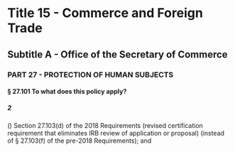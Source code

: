 
# Title 15 - Commerce and Foreign Trade
## Subtitle A - Office of the Secretary of Commerce
### PART 27 - PROTECTION OF HUMAN SUBJECTS
#### § 27.101 To what does this policy apply?
##### 2

() Section 27.103(d) of the 2018 Requirements (revised certification requirement that eliminates IRB review of application or proposal) (instead of § 27.103(f) of the pre-2018 Requirements); and
